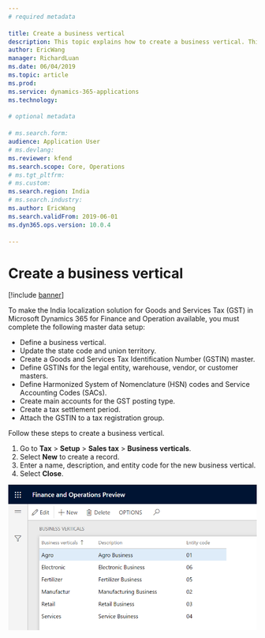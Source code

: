 ```yaml
---
# required metadata

title: Create a business vertical
description: This topic explains how to create a business vertical. This task is part of the master data setup that is required to make the India localization solution for Goods and Services Tax (GST) available.
author: EricWang
manager: RichardLuan
ms.date: 06/04/2019
ms.topic: article
ms.prod: 
ms.service: dynamics-365-applications
ms.technology: 

# optional metadata

# ms.search.form: 
audience: Application User
# ms.devlang: 
ms.reviewer: kfend
ms.search.scope: Core, Operations
# ms.tgt_pltfrm: 
# ms.custom: 
ms.search.region: India
# ms.search.industry: 
ms.author: EricWang
ms.search.validFrom: 2019-06-01
ms.dyn365.ops.version: 10.0.4

---
```


# Create a business vertical

[!include [banner](../includes/banner.md)]

To make the India localization solution for Goods and Services Tax (GST) in Microsoft Dynamics 365 for Finance and Operation available, you must complete the following master data setup:

- Define a business vertical.
- Update the state code and union territory.
- Create a Goods and Services Tax Identification Number (GSTIN) master.
- Define GSTINs for the legal entity, warehouse, vendor, or customer masters.
- Define Harmonized System of Nomenclature (HSN) codes and Service Accounting Codes (SACs).
- Create main accounts for the GST posting type.
- Create a tax settlement period.
- Attach the GSTIN to a tax registration group.

Follow these steps to create a business vertical.

1. Go to **Tax** \> **Setup** \> **Sales tax** \> **Business verticals**.
2. Select **New** to create a record.
3. Enter a name, description, and entity code for the new business vertical.
4. Select **Close**.

![Business verticals](media/IND-GST-BusinessVertical.png)
